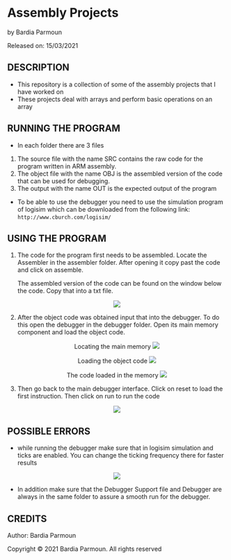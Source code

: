 # Assembly Projects

by Bardia Parmoun

Released on: 15/03/2021

## DESCRIPTION
- This repository is a collection of some of the assembly projects that I have worked on 
- These projects deal with arrays and perform basic operations on an array

## RUNNING THE PROGRAM
- In each folder there are 3 files
1. The source file with the name SRC contains the raw code for the program written in ARM assembly.
2. The object file with the name OBJ is the assembled version of the code that can be used for debugging.
3. The output with the name OUT is the expected output of the program

- To be able to use the debugger you need to use the simulation program of logisim which can be downloaded from the following link: 
```http://www.cburch.com/logisim/```
 
## USING THE PROGRAM
1. The code for the program first needs to be assembled. Locate the Assembler in the assembler folder. After opening it copy past the code and click on assemble.

    The assembled version of the code can be found on the window below the code. Copy that into a txt file.

<p align="center">
<img src="Images/assembler.JPG" />
</p>

2. After the object code was obtained input that into the debugger. To do this open the debugger in the debugger folder. Open its main memory component and load the object code.

<p align="center">
Locating the main memory
<img src="Images/debugger_1.JPG" />
</p>

<p align="center">
Loading the object code
<img src="Images/debugger_2.JPG" />
</p>

<p align="center">
The code loaded in the memory
<img src="Images/debugger_3.JPG" />
</p>

3. Then go back to the main debugger interface. Click on reset to load the first instruction. Then click on run to run the code
<p align="center">
<img src="Images/debugger_4.JPG" />
</p>

## POSSIBLE ERRORS
- while running the debugger make sure that in logisim simulation and ticks are enabled. You can change the ticking frequency there for faster results
<p align="center">
<img src="Images/debugger_5.JPG" />
</p>

- In addition make sure that the Debugger Support file and Debugger are always in the same folder to assure a smooth run for the debugger. 

## CREDITS
Author: Bardia Parmoun

Copyright © 2021 Bardia Parmoun. All rights reserved
